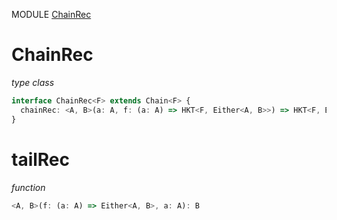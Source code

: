 MODULE [ChainRec](https://github.com/gcanti/fp-ts/blob/master/src/ChainRec.ts)

# ChainRec

_type class_

```ts
interface ChainRec<F> extends Chain<F> {
  chainRec: <A, B>(a: A, f: (a: A) => HKT<F, Either<A, B>>) => HKT<F, B>
}
```

# tailRec

_function_

```ts
<A, B>(f: (a: A) => Either<A, B>, a: A): B
```
